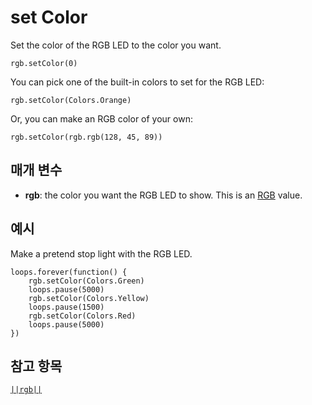 # set Color

Set the color of the RGB LED to the color you want.

```sig
rgb.setColor(0)
```

You can pick one of the built-in colors to set for the RGB LED:

```block
rgb.setColor(Colors.Orange)
```

Or, you can make an RGB color of your own:

```block
rgb.setColor(rgb.rgb(128, 45, 89))
```

## 매개 변수

* **rgb**: the color you want the RGB LED to show. This is an [RGB](/reference/rgb/rgb) value.

## 예시

Make a pretend stop light with the RGB LED.

```blocks
loops.forever(function() {
    rgb.setColor(Colors.Green)
    loops.pause(5000)
    rgb.setColor(Colors.Yellow)
    loops.pause(1500)
    rgb.setColor(Colors.Red)
    loops.pause(5000)
})
```

## 참고 항목

[`||rgb||`](/reference/rgb/rgb)